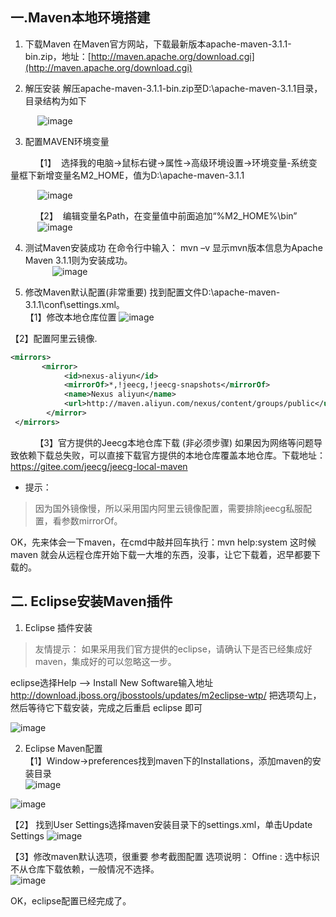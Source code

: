 ## 一.Maven本地环境搭建

1. 下载Maven
在Maven官方网站，下载最新版本apache-maven-3.1.1-bin.zip，地址：[http://maven.apache.org/download.cgi](http://maven.apache.org/download.cgi)

2. 解压安装
 解压apache-maven-3.1.1-bin.zip至D:\apache-maven-3.1.1目录，目录结构为如下

&nbsp;&nbsp;&nbsp;&nbsp;&nbsp;&nbsp;&nbsp;&nbsp;&nbsp;&nbsp;
![image](img/maven01.png)  


3. 配置MAVEN环境变量  

&nbsp;&nbsp;&nbsp;&nbsp;&nbsp;&nbsp;&nbsp;&nbsp;&nbsp;&nbsp;【1】&nbsp;&nbsp;选择我的电脑->鼠标右键->属性->高级环境设置->环境变量-系统变量框下新增变量名M2_HOME，值为D:\apache-maven-3.1.1

&nbsp;&nbsp;&nbsp;&nbsp;&nbsp;&nbsp;&nbsp;&nbsp;&nbsp;&nbsp;
![image](img/maven02.png)

&nbsp;&nbsp;&nbsp;&nbsp;&nbsp;&nbsp;&nbsp;&nbsp;&nbsp;&nbsp;【2】&nbsp;&nbsp;编辑变量名Path，在变量值中前面追加“%M2_HOME%\bin”  
&nbsp;&nbsp;&nbsp;&nbsp;&nbsp;&nbsp;&nbsp;&nbsp;&nbsp;&nbsp;
![image](img/maven03.png)

4. 测试Maven安装成功
在命令行中输入： mvn –v 显示mvn版本信息为Apache Maven 3.1.1则为安装成功。  
&nbsp;&nbsp;&nbsp;&nbsp;&nbsp;&nbsp;&nbsp;&nbsp;&nbsp;&nbsp;
![image](img/maven04.png)  

5. 修改Maven默认配置(非常重要)
找到配置文件D:\apache-maven-3.1.1\conf\settings.xml。  
【1】修改本地仓库位置
![image](img/maven05.png)  

【2】配置阿里云镜像.

```xml
<mirrors>
       <mirror>
            <id>nexus-aliyun</id>
            <mirrorOf>*,!jeecg,!jeecg-snapshots</mirrorOf>
            <name>Nexus aliyun</name>
            <url>http://maven.aliyun.com/nexus/content/groups/public</url>
        </mirror>
 </mirrors>
```  

&nbsp;&nbsp;&nbsp;&nbsp;&nbsp;&nbsp;&nbsp;&nbsp;&nbsp;&nbsp;【3】官方提供的Jeecg本地仓库下载 (非必须步骤)
     如果因为网络等问题导致依赖下载总失败，可以直接下载官方提供的本地仓库覆盖本地仓库。下载地址：  https://gitee.com/jeecg/jeecg-local-maven

- 提示：
> 因为国外镜像慢，所以采用国内阿里云镜像配置，需要排除jeecg私服配置，看参数mirrorOf。

OK，先来体会一下maven，在cmd中敲并回车执行：mvn help:system
这时候maven 就会从远程仓库开始下载一大堆的东西，没事，让它下载着，迟早都要下载的。

## 二. Eclipse安装Maven插件
1. Eclipse 插件安装
> 友情提示： 如果采用我们官方提供的eclipse，请确认下是否已经集成好maven，集成好的可以忽略这一步。

eclipse选择Help  -->  Install New Software输入地址
http://download.jboss.org/jbosstools/updates/m2eclipse-wtp/
把选项勾上，然后等待它下载安装，完成之后重启 eclipse 即可

![image](img/eclipse_maven01.png)


2. Eclipse Maven配置   
【1】Window->preferences找到maven下的Installations，添加maven的安装目录  
![image](img/eclipse_maven02.png)  

![image](img/eclipse_maven03.png)

【2】 找到User Settings选择maven安装目录下的settings.xml，单击Update Settings
![image](img/eclipse_maven04.png)  

【3】修改maven默认选项，很重要
参考截图配置
选项说明： Offine : 选中标识不从仓库下载依赖，一般情况不选择。  
![image](img/eclipse_maven05.png)

OK，eclipse配置已经完成了。
